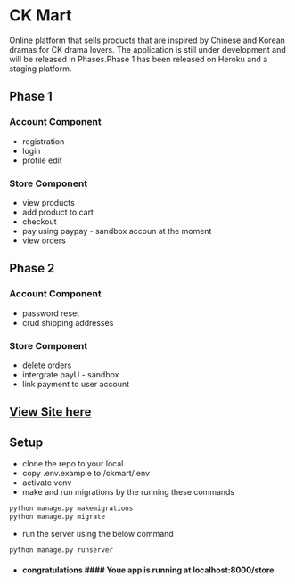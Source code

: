 # CK Mart

Online platform that sells products that are inspired by Chinese and Korean dramas for CK drama lovers. The application is still under development and will be released in Phases.Phase 1 has been released on Heroku and a staging platform.

## Phase 1
### Account Component 
* registration
* login
* profile edit

### Store Component 
* view products
* add product to cart
* checkout
* pay using paypay - sandbox accoun at the moment
* view orders


## Phase 2
### Account Component
* password reset
* crud shipping addresses

### Store Component 
* delete orders
* intergrate payU - sandbox
* link payment to user account

## [View Site here](https://ckmart.herokuapp.com)


## Setup
* clone the repo to your local
* copy .env.example to /ckmart/.env
* activate venv
* make and run migrations by the running these commands

```python
python manage.py makemigrations
python manage.py migrate
```

* run the server using the below command
 ```python
 python manage.py runserver
 ```
* #### congratulations #### Youe app is running at localhost:8000/store
